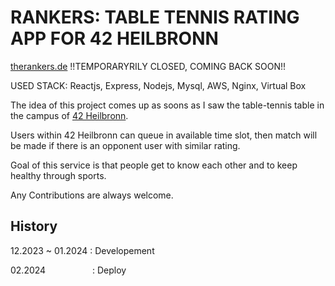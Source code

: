 # RANKERS: TABLE TENNIS RATING APP FOR 42 HEILBRONN

[therankers.de](https://therankers.de) !!TEMPORARYRILY CLOSED, COMING BACK SOON!!

USED STACK: Reactjs, Express, Nodejs, Mysql, AWS, Nginx, Virtual Box

The idea of this project comes up as soons as I saw the table-tennis table in the campus of [42 Heilbronn](https://www.42heilbronn.de/).

Users within 42 Heilbronn can queue in available time slot, then match will be made if there is an opponent user with similar rating.

Goal of this service is that people get to know each other and to keep healthy through sports.

Any Contributions are always welcome.

## History

12.2023 ~ 01.2024 : Developement

02.2024 &nbsp;&nbsp;&nbsp;&nbsp;&nbsp;&nbsp;&nbsp;&nbsp;&nbsp;&nbsp;&nbsp;&nbsp;&nbsp;&nbsp;&nbsp;&nbsp;&nbsp; : Deploy
